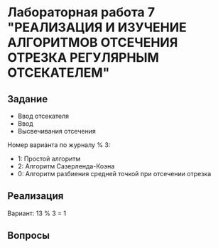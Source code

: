 # Лабораторная работа 7 "РЕАЛИЗАЦИЯ И ИЗУЧЕНИЕ АЛГОРИТМОВ ОТСЕЧЕНИЯ ОТРЕЗКА РЕГУЛЯРНЫМ ОТСЕКАТЕЛЕМ"

## Задание 

- Ввод отсекателя
- Ввод 
- Высвечивания отсечения

Номер варианта по журналу % 3:
- 1: Простой алгоритм
- 2: Алгоритм Сазерленда-Коэна
- 0: Алгоритм разбиения средней точкой при отсечении отрезка

## Реализация

Вариант: 13 % 3 = 1

## Вопросы
